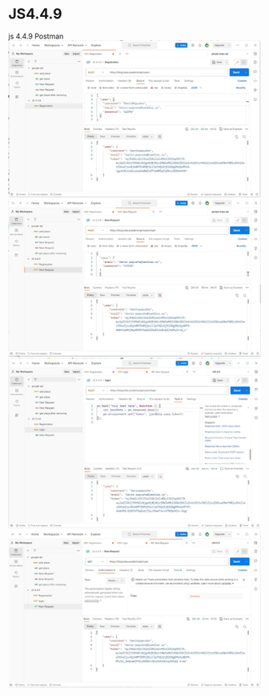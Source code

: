 # JS4.4.9
js 4.4.9 Postman
<img src="https://github.com/DenisPapushaJava/JS4.4.9/blob/main/create%20user%20(post).jpg?raw=true">
<img src="https://github.com/DenisPapushaJava/JS4.4.9/blob/main/loginIn%20(post).jpg?raw=true">
<img src="https://github.com/DenisPapushaJava/JS4.4.9/blob/main/token.jpg?raw=true">
<img src="https://github.com/DenisPapushaJava/JS4.4.9/blob/main/getUser%20(GET).jpg?raw=true">
